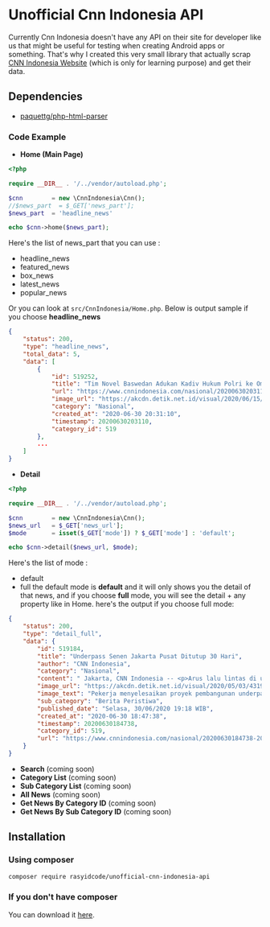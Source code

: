 # Unofficial Cnn Indonesia API
Currently Cnn Indonesia doesn't have any API on their site for developer like us that might be useful for testing when creating Android apps or something. That's why I created this very small library that actually scrap [CNN Indonesia Website](https://www.cnnindonesia.com) (which is only for learning purpose) and get their data.

## Dependencies
- [paquettg/php-html-parser](https://github.com/paquettg/php-html-parser)

### Code Example
- **Home (Main Page)**
```php
<?php

require __DIR__ . '/../vendor/autoload.php';

$cnn        = new \CnnIndonesia\Cnn();
//$news_part  = $_GET['news_part'];
$news_part  = 'headline_news'

echo $cnn->home($news_part);
```
Here's the list of news_part that you can use : 
* headline_news
* featured_news
* box_news
* latest_news
* popular_news

Or you can look at ``src/CnnIndonesia/Home.php``. Below is output sample if you choose **headline_news**
```json
{
    "status": 200,
    "type": "headline_news",
    "total_data": 5,
    "data": [
        {
            "id": 519252,
            "title": "Tim Novel Baswedan Adukan Kadiv Hukum Polri ke Ombudsman",
            "url": "https://www.cnnindonesia.com/nasional/20200630203110-12-519252/tim-novel-baswedan-adukan-kadiv-hukum-polri-ke-ombudsman",
            "image_url": "https://akcdn.detik.net.id/visual/2020/06/15/penasihat-hukum-penyiram-air-keras_169.jpeg?q=100",
            "category": "Nasional",
            "created_at": "2020-06-30 20:31:10",
            "timestamp": 20200630203110,
            "category_id": 519
        },
        ...
    ]
}
```
- **Detail**
```php
<?php

require __DIR__ . '/../vendor/autoload.php';

$cnn        = new \CnnIndonesia\Cnn();
$news_url   = $_GET['news_url'];
$mode       = isset($_GET['mode']) ? $_GET['mode'] : 'default';

echo $cnn->detail($news_url, $mode);
```
Here's the list of mode :
* default
* full
the default mode is **default** and it will only shows you the detail of that news, and if you choose **full** mode, you will see the detail + any property like in Home. here's the output if you choose full mode: 
```json
{
    "status": 200,
    "type": "detail_full",
    "data": {
        "id": 519184,
        "title": "Underpass Senen Jakarta Pusat Ditutup 30 Hari",
        "author": "CNN Indonesia",
        "category": "Nasional",
        "content": " Jakarta, CNN Indonesia -- <p>Arus lalu lintas di underpass Senen, Jakarta Pusat dari arah Cempaka Putih menuju ke arah Senen ditutup akibat proyek perpanjangan underpass mulai Selasa (30/6).</p> <p>Direktur Lalu Lintas Polda Metro Jaya Kombes Sambodo Purnomo Yogo mengatakan penutupan jalan itu akan berlangsung selama satu bulan atau 30 hari.</p> <p>\"Ditutup sementara sehubungan pekerjaan pembangunan underpass Senen extension di Simpang Senen, Jakarta Pusat,\" kata Sambodo saat dihubungi, Selasa (30/6).</p>                Lihat juga: 150 Petugas Satpol PP Akan Awasi 8 Titik CFD Jakpus Besok     <p>Selama penutupan underpass, kendaraan dialihkan untuk melintas lewat atas atau melalui rel kereta api.</p> <p>Kendati demikian, kata Sambodo, pihaknya telah menyiapkan rute alternatif lain bagi pengendara. Rute itu disiapkan agar para pengendara terhindar dari kepadatan lalu lintas di seputar Simpang Senen.</p> <p>\"Untuk mengurangi kepadatan lalu Iintas di Simpang Senen. kendaraan dari arah Timur atau Pulogadung dapat melalui jalan alternatif,\" ucap Sambodo.</p> <p>Lebih lanjut, Sambodo mengimbau kepada para pengendara untuk tetap mengikuti rambu-rambu lalu lintas dan petunjuk petugas di lapangan.</p>      Lihat juga: Pedagang Positif Corona, Pasar Minggu Tutup Sementara 3 Hari     <p>Berikut ini alternatif jalan yang disiapkan selama penutupan Underpass Senen:</p> <p>1. Arah Ancol:-Jalan Letjend Suprapto-Jalan Tanah TInggi Barat-Jalan Benyamin Sueb</p> <p>2. Arah Tugu Tani:-Jalan Kemayoran Gempol-JalanGaruda-Jalan Bungur Raya-Jalan Gunung Sahari 3-Jalan Gunung Sahari-Jalan Budi Utomo</p> <p>3. Arah Matraman:-Jalan Salemba Raya</p> (dis/ugo)  [Gambas:Video CNN]  ",
        "image_url": "https://akcdn.detik.net.id/visual/2020/05/03/43192e11-3bfc-4d17-9f32-7338e8296251_169.jpeg?q=100",
        "image_text": "Pekerja menyelesaikan proyek pembangunan underpass Senen Extension di kawasan Senen, Jakarta. (ANTARA FOTO/M Risyal Hidayat)",
        "sub_category": "Berita Peristiwa",
        "published_date": "Selasa, 30/06/2020 19:18 WIB",
        "created_at": "2020-06-30 18:47:38",
        "timestamp": 20200630184738,
        "category_id": 519,
        "url": "https://www.cnnindonesia.com/nasional/20200630184738-20-519184/underpass-senen-jakarta-pusat-ditutup-30-hari"
    }
}
```
- **Search**
(coming soon)
- **Category List**
(coming soon)
- **Sub Category List**
(coming soon)
- **All News**
(coming soon)
- **Get News By Category ID**
(coming soon)
- **Get News By Sub Category ID**
(coming soon)
## Installation
### Using composer
```sh
composer require rasyidcode/unofficial-cnn-indonesia-api
```

### If you don't have composer
You can download it [here](https://getcomposer.org/download/).